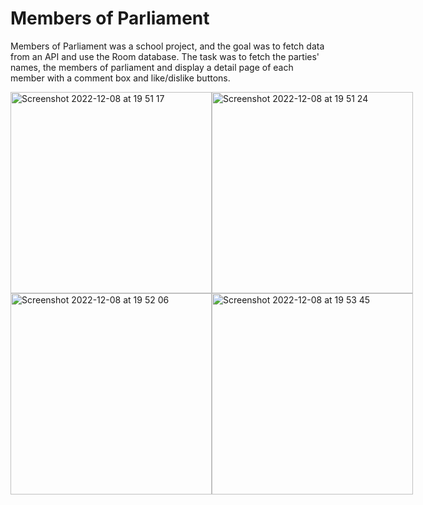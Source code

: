# Members of Parliament

Members of Parliament was a school project, and the goal was to fetch data from an API and use the Room database.
The task was to fetch the parties' names, the members of parliament and display a detail page of each member with a comment box and like/dislike buttons.

<div style="display: flex">
<img width="322" alt="Screenshot 2022-12-08 at 19 51 17" src="https://user-images.githubusercontent.com/77148896/206527775-dc6a153a-538c-45bc-a520-5c400011d779.png">
<img width="322" alt="Screenshot 2022-12-08 at 19 51 24" src="https://user-images.githubusercontent.com/77148896/206527791-a125b0a3-be74-4e16-9f29-fc5a63fc1c76.png">
</div>
<div style="display: flex">
<img width="322" alt="Screenshot 2022-12-08 at 19 52 06" src="https://user-images.githubusercontent.com/77148896/206527822-38814597-b35c-488d-820c-a993200176b5.png">
<img width="322" alt="Screenshot 2022-12-08 at 19 53 45" src="https://user-images.githubusercontent.com/77148896/206527855-133a406a-607a-4d4a-a3b1-7bf23d74c0b2.png">
</div>
